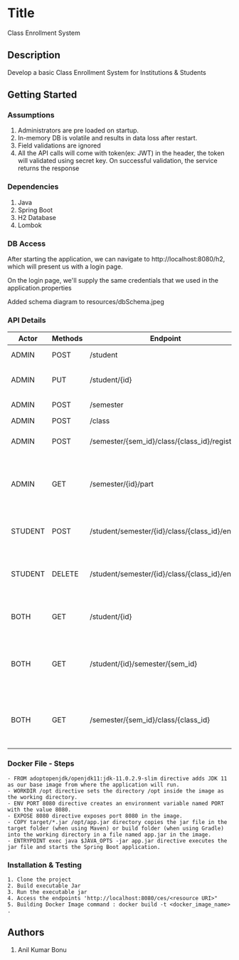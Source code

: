 # Title

Class Enrollment System

## Description

Develop a basic Class Enrollment System for Institutions & Students

## Getting Started

### Assumptions
1. Administrators are pre loaded on startup.
2. In-memory DB is volatile and results in data loss after restart.
3. Field validations are ignored
4. All the API calls will come with token(ex: JWT) in the header, the token will validated using secret key. On successful validation, the service returns the response

### Dependencies
1. Java
2. Spring Boot
3. H2 Database
4. Lombok

### DB Access
After starting the application, we can navigate to http://localhost:8080/h2, which will present us with a login page.

On the login page, we'll supply the same credentials that we used in the application.properties

Added schema diagram to resources/dbSchema.jpeg


### API Details

| Actor   | Methods | Endpoint                                       | Details                                                    |
|---------|---------|------------------------------------------------|------------------------------------------------------------|
| ADMIN   | POST    | /student                                       | Add a student                                              |
| ADMIN   | PUT     | /student/{id}                                  | Edit Student Information                                   |
| ADMIN   | POST    | /semester                                      | Add Semester                                               |  
| ADMIN   | POST    | /class                                         | Add Class                                                  |
| ADMIN   | POST    | /semester/{sem_id}/class/{class_id}/register   | Register a class in Semester                               | 
| ADMIN   | GET     | /semester/{id}/part                            | Lists all the part time students enrolled for the semester |
| STUDENT | POST    | /student/semester/{id}/class/{class_id}/enroll | Enroll student to class and Semester                       |
| STUDENT | DELETE  | /student/semester/{id}/class/{class_id}/enroll | De-list student from class and semester                    | 
| BOTH    | GET     | /student/{id}                                  | Full History of classed enrolled by student                |
| BOTH    | GET     | /student/{id}/semester/{sem_id}                | List of classed enrolled by a student in a Semester        |
| BOTH    | GET     | /semester/{sem_id}/class/{class_id}            | List of Students enrolled for a class in semester          |


### Docker File - Steps

    - FROM adoptopenjdk/openjdk11:jdk-11.0.2.9-slim directive adds JDK 11 as our base image from where the application will run.
    - WORKDIR /opt directive sets the directory /opt inside the image as the working directory.
    - ENV PORT 8080 directive creates an environment variable named PORT with the value 8080.
    - EXPOSE 8080 directive exposes port 8080 in the image.
    - COPY target/*.jar /opt/app.jar directory copies the jar file in the target folder (when using Maven) or build folder (when using Gradle) into the working directory in a file named app.jar in the image.
    - ENTRYPOINT exec java $JAVA_OPTS -jar app.jar directive executes the jar file and starts the Spring Boot application.

### Installation & Testing

    1. Clone the project
    2. Build executable Jar
    3. Run the executable jar
    4. Access the endpoints 'http://localhost:8080/ces/<resource URI>"
    5. Building Docker Image command : docker build -t <docker_image_name> .


## Authors
1. Anil Kumar Bonu